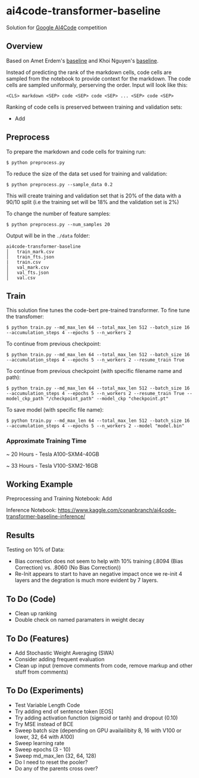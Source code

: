 # ai4code-transformer-baseline

Solution for [Google AI4Code](https://www.kaggle.com/competitions/AI4Code) competition

## Overview
Based on Amet Erdem's [baseline](https://www.kaggle.com/code/aerdem4/ai4code-pytorch-distilbert-baseline) and Khoi Nguyen's [baseline](https://www.kaggle.com/code/suicaokhoailang/stronger-baseline-with-code-cells). 

Instead of predicting the rank of the markdown cells, code cells are sampled from the notebook to provide context for the markdown. The code cells are sampled uniformaly, perserving the order. Input will look like this: 

```<CLS> markdown <SEP> code <SEP> code <SEP> ... <SEP> code <SEP>```

Ranking of code cells is preserved between training and validation sets:

- Add

## Preprocess
To prepare the markdown and code cells for training run:

```$ python preprocess.py```

To reduce the size of the data set used for training and validation:

```$ python preprocess.py --sample_data 0.2```

This will create training and validation set that is 20% of the data with a 90/10 split (i.e the training set will be 18% and the validation set is 2%)

To change the number of feature samples:

```$ python preprocess.py --num_samples 20```

Output will be in the ```./data``` folder:
```
ai4code-transformer-baseline
│   train_mark.csv
│   train_fts.json   
|   train.csv
│   val_mark.csv
│   val_fts.json
│   val.csv
```

## Train

This solution fine tunes the code-bert pre-trained transformer. To fine tune the transfomer: 

```$ python train.py --md_max_len 64 --total_max_len 512 --batch_size 16 --accumulation_steps 4 --epochs 5 --n_workers 2```

To continue from previous checkpoint:

```$ python train.py --md_max_len 64 --total_max_len 512 --batch_size 16 --accumulation_steps 4 --epochs 5 --n_workers 2 --resume_train True```

To continue from previous checkpoint (with specific filename name and path):

```$ python train.py --md_max_len 64 --total_max_len 512 --batch_size 16 --accumulation_steps 4 --epochs 5 --n_workers 2 --resume_train True --model_ckp_path "/checkpoint_path" --model_ckp "checkpoint.pt"```

To save model (with specific file name):

```$ python train.py --md_max_len 64 --total_max_len 512 --batch_size 16 --accumulation_steps 4 --epochs 5 --n_workers 2 --model "model.bin"```

### Approximate Training Time

~ 20 Hours - Tesla A100-SXM4-40GB

~ 33 Hours - Tesla V100-SXM2-16GB

## Working Example

Preprocessing and Training Notebook: Add

Inference Notebook: https://www.kaggle.com/conanbranch/ai4code-transformer-baseline-inference/

## Results

Testing on 10% of Data:
- Bias correction does not seem to help with 10% training (.8094 (Bias Correction) vs. .8060 (No Bias Correction))
- Re-Init appears to start to have an negative impact once we re-init 4 layers and the degration is much more evident by 7 layers.

## To Do (Code)

- Clean up ranking
- Double check on named paramaters in weight decay

## To Do (Features)
- Add Stochastic Weight Averaging (SWA)
- Consider adding frequent evaluation
- Clean up input (remove comments from code, remove markup and other stuff from comments)

## To Do (Experiments)
- Test Variable Length Code
- Try adding end of sentence token [EOS] 
- Try adding activation function (sigmoid or tanh) and dropout (0.10)
- Try MSE instead of BCE
- Sweep batch size (depending on GPU availailibity 8, 16 with V100 or lower, 32, 64 with A100)
- Sweep learning rate
- Sweep epochs (3 - 10)
- Sweep md_max_len (32, 64, 128)
- Do I need to reset the pooler?
- Do any of the parents cross over?
